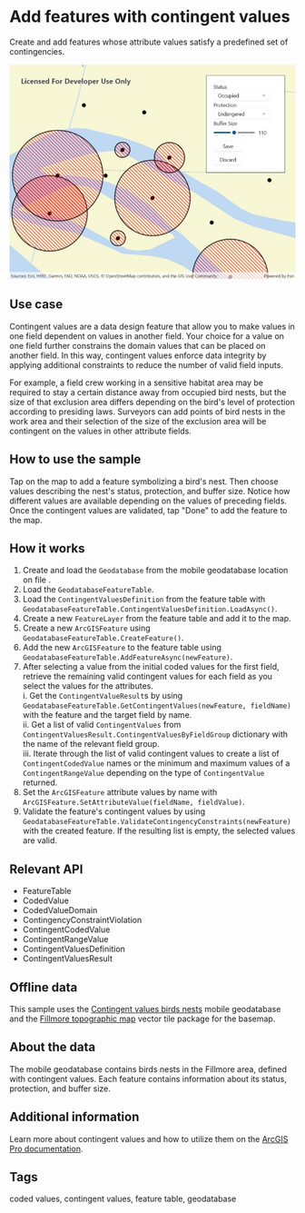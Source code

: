 # Add features with contingent values

Create and add features whose attribute values satisfy a predefined set of contingencies.

![Add features with contingent values](AddFeaturesWithContingentValues.jpg)

## Use case

Contingent values are a data design feature that allow you to make values in one field dependent on values in another field. Your choice for a value on one field further constrains the domain values that can be placed on another field. In this way, contingent values enforce data integrity by applying additional constraints to reduce the number of valid field inputs. 

For example, a field crew working in a sensitive habitat area may be required to stay a certain distance away from occupied bird nests, but the size of that exclusion area differs depending on the bird's level of protection according to presiding laws. Surveyors can add points of bird nests in the work area and their selection of the size of the exclusion area will be contingent on the values in other attribute fields.

## How to use the sample

Tap on the map to add a feature symbolizing a bird's nest. Then choose values describing the nest's status, protection, and buffer size. Notice how different values are available depending on the values of preceding fields. Once the contingent values are validated, tap "Done" to add the feature to the map.

## How it works

1. Create and load the `Geodatabase` from the mobile geodatabase location on file  .
2. Load the `GeodatabaseFeatureTable`.
3. Load the `ContingentValuesDefinition` from the feature table with `GeodatabaseFeatureTable.ContingentValuesDefinition.LoadAsync()`.
4. Create a new `FeatureLayer` from the feature table and add it to the map.
5. Create a new `ArcGISFeature` using `GeodatabaseFeatureTable.CreateFeature()`.
6. Add the new `ArcGISFeature` to the feature table using `GeodatabaseFeatureTable.AddFeatureAsync(newFeature)`.
7. After selecting a value from the initial coded values for the first field, retrieve the remaining valid contingent values for each field as you select the values for the attributes.  
    i. Get the `ContingentValueResult`s by using `GeodatabaseFeatureTable.GetContingentValues(newFeature, fieldName)` with the feature and the target field by name.  
    ii. Get a list of valid `ContingentValues` from `ContingentValuesResult.ContingentValuesByFieldGroup` dictionary with the name of the relevant field group.  
    iii. Iterate through the list of valid contingent values to create a list of `ContingentCodedValue` names or the minimum and maximum values of a `ContingentRangeValue` depending on the type of `ContingentValue` returned.  
8. Set the `ArcGISFeature` attribute values by name with `ArcGISFeature.SetAttributeValue(fieldName, fieldValue)`.
9. Validate the feature's contingent values by using `GeodatabaseFeatureTable.ValidateContingencyConstraints(newFeature)` with the created feature. If the resulting list is empty, the selected values are valid.

## Relevant API

* FeatureTable
* CodedValue
* CodedValueDomain
* ContingencyConstraintViolation
* ContingentCodedValue
* ContingentRangeValue
* ContingentValuesDefinition
* ContingentValuesResult

## Offline data

This sample uses the [Contingent values birds nests](https://arcgis.com/home/item.html?id=e12b54ea799f4606a2712157cf9f6e41) mobile geodatabase and the [Fillmore topographic map](https://arcgis.com/home/item.html?id=b5106355f1634b8996e634c04b6a930a) vector tile package for the basemap.

## About the data

The mobile geodatabase contains birds nests in the Fillmore area, defined with contingent values. Each feature contains information about its status, protection, and buffer size.

## Additional information

Learn more about contingent values and how to utilize them on the [ArcGIS Pro documentation](https://pro.arcgis.com/en/pro-app/latest/help/data/geodatabases/overview/contingent-values.htm).

## Tags

coded values, contingent values, feature table, geodatabase
